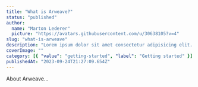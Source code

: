 ```yaml
---
title: "What is Arweave?"
status: "published"
author:
  name: "Marton Lederer"
  picture: "https://avatars.githubusercontent.com/u/30638105?v=4"
slug: "what-is-arweave"
description: "Lorem ipsum dolor sit amet consectetur adipisicing elit. Numquam a ut aliquam maxime assumenda dolor veritatis non blanditiis eos, quisquam facere rem accusantium, error praesentium suscipit eligendi unde ducimus deserunt."
coverImage: ""
category: [{ "value": "getting-started", "label": "Getting started" }]
publishedAt: "2023-09-24T21:27:09.654Z"
---
```


About Arweave...
